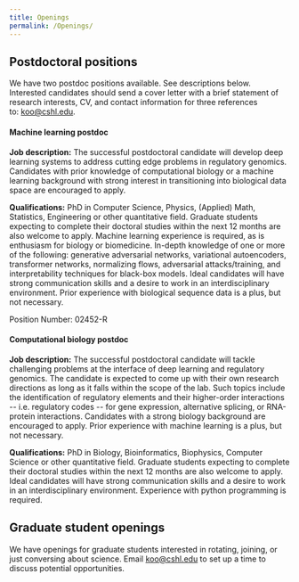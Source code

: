 ```yaml
---
title: Openings
permalink: /Openings/
---
```


## Postdoctoral positions

We have two postdoc positions available. See descriptions below. Interested candidates should send a cover letter with a brief statement of research interests, CV, and contact information for three references to: koo@cshl.edu. 


#### Machine learning postdoc 

<b>Job description:</b> The successful postdoctoral candidate will develop deep learning systems to address cutting edge problems in regulatory genomics. Candidates with prior knowledge of computational biology or a machine learning background with strong interest in transitioning into biological data space are encouraged to apply.  


<b>Qualifications:</b> PhD in Computer Science, Physics, (Applied) Math, Statistics, Engineering or other quantitative field. Graduate students expecting to complete their doctoral studies within the next 12 months are also welcome to apply. Machine learning experience is required, as is enthusiasm for biology or biomedicine. In-depth knowledge of one or more of the following: generative adversarial networks, variational autoencoders, transformer networks, normalizing flows, adversarial attacks/training, and interpretability techniques for black-box models. Ideal candidates will have strong communication skills and a desire to work in an interdisciplinary environment. Prior experience with biological sequence data is a plus, but not necessary.

Position Number: 02452-R


#### Computational biology postdoc


<b>Job description:</b> The successful postdoctoral candidate will tackle challenging problems at the interface of deep learning and regulatory genomics. The candidate is expected to come up with their own research directions as long as it falls within the scope of the lab. Such topics include the identification of regulatory elements and their higher-order interactions -- i.e. regulatory codes -- for gene expression, alternative splicing, or RNA-protein interactions. Candidates with a strong biology background are encouraged to apply. Prior experience with machine learning is a plus, but not necessary. 

<b>Qualifications:</b> PhD in Biology, Bioinformatics, Biophysics, Computer Science or other quantitative field. Graduate students expecting to complete their doctoral studies within the next 12 months are also welcome to apply. Ideal candidates will have strong communication skills and a desire to work in an interdisciplinary environment. Experience with python programming is required.



## Graduate student openings

We have openings for graduate students interested in rotating, joining, or just conversing about science. Email koo@cshl.edu to set up a time to discuss potential opportunities.


&nbsp;
&nbsp;
&nbsp;
&nbsp;
&nbsp;
&nbsp;
&nbsp;
&nbsp;
&nbsp;
&nbsp;
&nbsp;
&nbsp;











